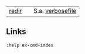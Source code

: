 <table>
 <tr><td><a href="https://github.com/ReneNyffenegger/about-vim/blob/master/commands/redir.vim">redir</a></td><td></td><td>S.a. <a href="https://github.com/ReneNyffenegger/about-vim/blob/master/options/verbosefile.vim">verbosefile</a></td></tr>
</table>

## Links

`:help ex-cmd-index`

